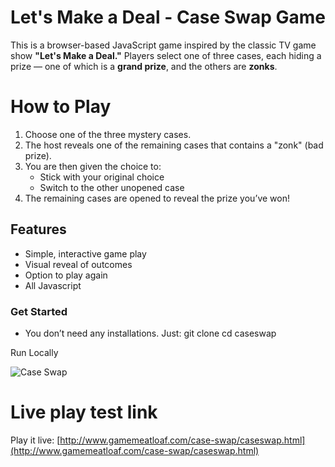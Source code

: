 # Let's Make a Deal - Case Swap Game
This is a browser-based JavaScript game inspired by the classic TV game show **"Let's Make a Deal."** Players select one of three cases, each hiding a prize — one of which is a **grand prize**, and the others are **zonks**.


# How to Play
1. Choose one of the three mystery cases.
2. The host reveals one of the remaining cases that contains a "zonk" (bad prize).
3. You are then given the choice to:
   - Stick with your original choice
   - Switch to the other unopened case
4. The remaining cases are opened to reveal the prize you’ve won!

## Features
- Simple, interactive game play
- Visual reveal of outcomes
- Option to play again
- All Javascript

### Get Started
- You don’t need any installations. Just:
git clone
cd caseswap

Run Locally

<img src="https://www.gamemeatloaf.com/case-swap/images/caseswap.jpg" alt="Case Swap">


# Live play test link
Play it live:  [http://www.gamemeatloaf.com/case-swap/caseswap.html](http://www.gamemeatloaf.com/case-swap/caseswap.html)
